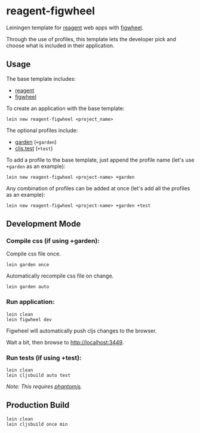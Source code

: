 # reagent-figwheel

Leiningen template for [reagent](https://github.com/holmsand/reagent) web apps with [figwheel](https://github.com/bhauman/lein-figwheel).

Through the use of profiles, this template lets the developer pick and choose what is included in their application.

## Usage

The base template includes:

* [reagent](https://github.com/reagent-project/reagent)
* [figwheel](https://github.com/bhauman/lein-figwheel)

To create an application with the base template:

```
lein new reagent-figwheel <project_name>
```

The optional profiles include:

* [garden](https://github.com/noprompt/garden) (`+garden`)
* [cljs.test](https://groups.google.com/forum/#!topic/clojure/gnCl0CySSk8) (`+test`)

To add a profile to the base template, just append the profile name (let's use `+garden` as an example):

```
lein new reagent-figwheel <project-name> +garden
```

Any combination of profiles can be added at once (let's add all the profiles as an example):

```
lein new reagent-figwheel <project-name> +garden +test
```

## Development Mode

### Compile css (if using +garden):

Compile css file once.

```
lein garden once
```

Automatically recompile css file on change.

```
lein garden auto
```

### Run application:

```
lein clean
lein figwheel dev
```

Figwheel will automatically push cljs changes to the browser.

Wait a bit, then browse to [http://localhost:3449](http://localhost:3449).

### Run tests (if using +test):

```
lein clean
lein cljsbuild auto test
```

*Note: This requires [phantomjs](https://www.npmjs.com/package/phantomjs).*

## Production Build

```
lein clean
lein cljsbuild once min
